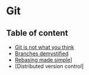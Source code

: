 # Git

## Table of content

- [Git is not what you think](https://github.com/KiraDiShira/Git/blob/master/GitIsNotWhatYouThink/README.md#git-is-not-what-you-think)  
- [Branches demystified](https://github.com/KiraDiShira/Git/blob/master/Branches%20demystified/README.md#branches-demystified)
- [Rebasing made simple](https://github.com/KiraDiShira/Git/tree/master/Rebasing%20Made%20Simple#rebasing-made-simple)]
- [Distributed version control]
